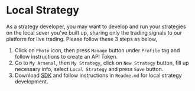 # Local Strategy
As a strategy developer, you may want to develop and run your strategies on the local sever you've built up, sharing only the trading signals to our platform for live trading. Please follow these 3 steps as below,

1. Click on `Photo` icon, then press `Manage` button under `Profile` tag and follow instructions to create an API Token.
2. Go to `My Arsenal`, then `My Strategy`, click on `New Strategy` button, fill up necessary info, select `Local Strategy` and press `Save` button.
3. Download [SDK](https://drive.google.com/open?id=1NVanTME-1roTcjfXwJ1vl_xA6SDVIlzM) and follow instructions in `Readme.md` for local strategy development.
